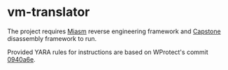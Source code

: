 # vm-translator

The project requires [Miasm](https://github.com/cea-sec/miasm) reverse engineering framework and [Capstone](https://github.com/aquynh/capstone) disassembly framework to run.

Provided YARA rules for instructions are based on WProtect's commit [0940a6e](https://github.com/xiaoweime/WProtect/commit/0940a6e35e0da02c71edc34a6d24fc97a443ee62).

